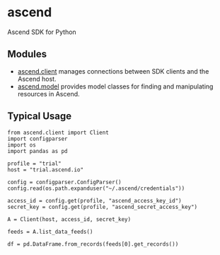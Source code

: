 # ascend

Ascend SDK for Python

## Modules
* [ascend.client](./client.md) manages connections between SDK clients and the Ascend host.
* [ascend.model](./model.md) provides model classes for finding and manipulating resources in Ascend.

## Typical Usage

```
from ascend.client import Client
import configparser
import os
import pandas as pd

profile = "trial"
host = "trial.ascend.io"

config = configparser.ConfigParser()
config.read(os.path.expanduser("~/.ascend/credentials"))

access_id = config.get(profile, "ascend_access_key_id")
secret_key = config.get(profile, "ascend_secret_access_key")

A = Client(host, access_id, secret_key)

feeds = A.list_data_feeds()

df = pd.DataFrame.from_records(feeds[0].get_records())

